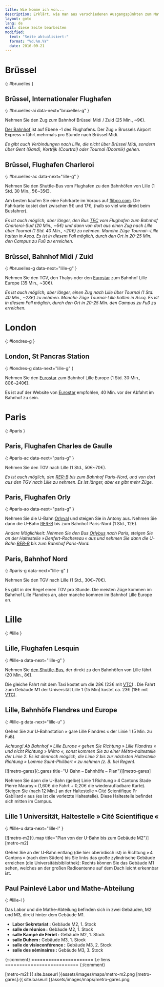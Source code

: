 ```yaml
---
title: Wie komme ich von...
description: Erklärt, wie man aus verschiedenen Ausgangspünkten zum Mathematiklabor Paul Painlevé an der Universität von Lille kommt.
layout: goto
lang: de
edit: diese Seite bearbeiten
modified:
  text: "Seite aktualisiert:"
  format: "%d.%m.%Y"
  date: 2016-09-21
---
```


# <i class="cityicon-bruxelles"></i>Brüssel
{: #bruxelles }

## Brüssel, <i class="icon-flight"></i> Internationaler Flughafen
{: #bruxelles-ai data-next="bruxelles-g" }

Nehmen Sie den Zug zum Bahnhof Brüssel Midi / Zuid (25 Min., ~9€).

[Der Bahnhof][brussels airport train station] ist auf Ebene -1 des Flughafens. Der Zug » Brussels Airport Express « fährt mehrmals pro Stunde nach Brüssel Midi.

_Es gibt auch Verbindungen nach Lille, die nicht über Brüssel Midi, sondern über Gent (Gand), Kortrijk (Courtrai) oder Tournai (Doornik) gehen._

## Brüssel, <i class="icon-flight"></i> Flughafen Charleroi
{: #bruxelles-ac data-next="lille-g" }

Nehmen Sie den Shuttle-Bus vom Flughafen zu den Bahnhöfen von Lille (1 Std. 30 Min., 5€~35€).

Am besten kaufen Sie eine Fahrkarte im Voraus auf [flibco.com]. Die Fahrkarte kostet dort zwischen 5€ und 17€, (halb so viel wie direkt beim Busfahrer).

_Es ist auch möglich, aber länger, den Bus [TEC] vom Flughafen zum Bahnhof Charleroi-Sud (20 Min., ~5€) und dann von dort aus einen Zug nach Lille über Tournai (1 Std. 40 Min., ~20€) zu nehmen. Manche Züge Tournai--Lille halten in Ascq. Es ist in diesem Fall möglich, durch den Ort in 20-25 Min. den Campus zu Fuß zu erreichen._

## Brüssel, <i class="icon-train"></i> Bahnhof Midi / Zuid
{: #bruxelles-g data-next="lille-g" }

Nehmen Sie den TGV, den Thalys oder den [Eurostar] zum Bahnhof Lille Europe (35 Min., ~30€).

_Es ist auch möglich, aber länger, einen Zug nach Lille über Tournai (1 Std. 40 Min., ~23€) zu nehmen. Manche Züge Tournai-Lille halten in Ascq. Es ist in diesem Fall möglich, durch den Ort in 20-25 Min. den Campus zu Fuß zu erreichen._

# <i class="cityicon-london"></i>London
{: #londres-g }

## London, <i class="icon-train"></i> St Pancras Station
{: #londres-g data-next="lille-g" }

Nehmen Sie den [Eurostar] zum Bahnhof Lille Europe (1 Std. 30 Min., 80€~240€).

Es ist auf der Website von [Eurostar] empfohlen, 40 Min. vor der Abfahrt im Bahnhof zu sein.

# <i class="cityicon-paris"></i>Paris
{: #paris }

## Paris, <i class="icon-flight"></i> Flughafen Charles de Gaulle
{: #paris-ac data-next="paris-g" }

Nehmen Sie den TGV nach Lille (1 Std., 50€~70€).

_Es ist auch möglich, den [RER-B] bis zum Bahnhof Paris-Nord, und von dort aus den TGV nach Lille zu nehmen. Es ist länger, aber es gibt mehr Züge._

## Paris, <i class="icon-flight"></i> Flughafen Orly
{: #paris-ao data-next="paris-g" }

Nehmen Sie die U-Bahn [Orlyval] und steigen Sie in Antony aus. Nehmen Sie dann die U-Bahn [RER-B] bis zum Bahnhof Paris-Nord (1 Std., 12€).

_Andere Möglichkeit: Nehmen Sie den Bus [Orlybus] nach Paris, steigen Sie an der Haltestelle » Denfert-Rochereau « aus und nehmen Sie dann die U-Bahn [RER-B] bis zum Bahnhof Paris-Nord._

## Paris, <i class="icon-train"></i> Bahnhof Nord
{: #paris-g data-next="lille-g" }

Nehmen Sie den TGV nach Lille (1 Std., 30€~70€).

Es gibt in der Regel einen TGV pro Stunde. Die meisten Züge kommen im Bahnhof Lille Flandres an, aber manche kommen im Bahnhof Lille Europe an.

# <i class="cityicon-lille"></i>Lille
{: #lille }

## Lille, <i class="icon-flight"></i> Flughafen Lesquin
{: #lille-a data-next="lille-g" }

Nehmen Sie [den Shuttle-Bus][lille airport shuttle], der direkt zu den Bahnhöfen von Lille fährt (20 Min., 8€).

Die gleiche Fahrt mit dem Taxi kostet um die 28€ (23€ mit [VTC][ecota.co]) . Die Fahrt zum Gebäude M1 der Universität Lille 1 (15 Min) kostet ca. 23€ (18€ mit [VTC][ecota.co]).

## Lille, <i class="icon-train"></i> Bahnhöfe Flandres und Europe
{: #lille-g data-next="lille-u" }

Gehen Sie zur U-Bahnstation » gare Lille Flandres « der Linie 1 (5 Min. zu Fuß).

_Achtung! Ab Bahnhof » Lille Europe « gehen Sie Richtung » Lille Flandres « und nicht Richtung » Métro «, sonst kommen Sie zu einer Métro-haltestelle der Linie 2. Es ist dennoch möglich, die Linie 2 bis zur nächsten Haltestelle Richtung » Lomme Saint-Philibert « zu nehmen (z. B. bei Regen)._

[![metro-gares]{:.gares title="U-Bahn – Bahnhöfe – Plan"}][metro-gares]

Nehmen Sie dann die U-Bahn (gelbe) Linie 1 Richtung » 4 Cantons Stade Pierre Mauroy « (1,60€ die Fahrt + 0,20€ die wiederaufladbare Karte).
Steigen Sie (nach 12 Min.) an der Haltestelle » Cité Scientifique Pr Gabillard « aus (es ist die vorletzte Haltestelle). Diese Haltestelle befindet sich mitten im Campus.

## Lille 1 Universität, <i class="icon-lille-metro"></i> Haltestelle » Cité Scientifique «
{: #lille-u data-next="lille-l" }

[![metro-m2]{:.map title="Plan von der U-Bahn bis zum Gebäude M2"}][metro-m2]


Gehen Sie an der U-Bahn entlang (die hier oberirdisch ist) in Richtung » 4 Cantons « (nach dem Süden) bis Sie links das große zylindrische Gebäude erreichen (die Universitätsbibliothek): Rechts können Sie das Gebäude M1 sehen, welches an der großen Radioantenne auf dem Dach leicht erkennbar ist.

## Paul Painlevé Labor und Mathe-Abteilung
{: #lille-l }

Das Labor und die Mathe-Abteilung befinden sich in zwei Gebäuden, M2 und M3, direkt hinter dem Gebäude M1.

- **Labor Sekretariat :** Gebäude M2, 1. Stock
- **salle de réunion :** Gebäude M2, 1. Stock
- **salle Kampé de Fériet :** Gebäude M2, 1. Stock
- **salle Duhem :** Gebäude M3, 1. Stock
- **salle de visioconférence :** Gebäude M3, 2. Stock
- **salle des séminaires :** Gebäude M3, 3. Stock


{::comment}
====================== Le liens ==========================
{:/comment}

[brussels airport train station]:http://www.brusselsairport.be/en/passngr/to_from_brussels_airport/train/

[flibco.com]:https://www.flibco.com/de
[TEC]:https://www.infotec.be/de-de/medeplacer/horaires/ligne.aspx?ligne=CA

[Eurostar]:http://www.eurostar.com/rw-en

[Orlyval]:https://www.orlyval.com/en
[RER-B]:https://www.transilien.com/lignes/rer-trains/rer-B
[Orlybus]:http://www.ratp.fr/de/ratp/r_61848/orlybus/

[lille airport shuttle]:http://www.lille.aeroport.fr/getting-to-the-airport/shuttle/
[ecota.co]:https://app.ecota.co/en/courses/

[metro-m2]:{{ site.baseurl }}assets/images/maps/metro-m2.png
[metro-gares]:{{ site.baseurl }}assets/images/maps/metro-gares.png

